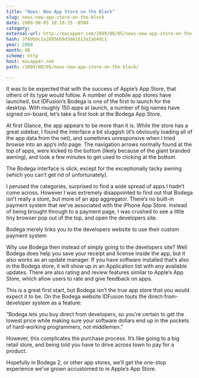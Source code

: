 ```yaml
---
title: "News: New App Store on the Block"
slug: news-new-app-store-on-the-block
date: 2009-08-05 10:10:35 -0500
category: 
external-url: http://macapper.com/2009/08/05/news-new-app-store-on-the-block/
hash: 3f69b0c1a28956b9d3d61613a2ab4dc1
year: 2009
month: 08
scheme: http
host: macapper.com
path: /2009/08/05/news-new-app-store-on-the-block/

---
```


It was to be expected that with the success of Apple’s App Store, that others of its type would follow. A number of mobile app stores have launched, but IDFusion’s Bodega is one of the first to launch for the desktop. With roughly 150 apps at launch, a number of big names have signed on-board, let’s take a first look at the Bodega App Store.

At first Glance, the app appears to be more than it is. While the store has a great sidebar, I found the interface a bit sluggish (it’s obviously loading all of the app data from the net), and sometimes unresponsive when I tried browse into an app’s info page. The navigation arrows normally found at the top of apps, were kicked to the bottom (likely because of the giant branded awning), and took a few minutes to get used to clicking at the bottom.


The Bodega interface is slick, except for the exceptionally tacky awning (which you can’t get rid of unfortunately).

I perused the categories, surprised to find a wide spread of apps I hadn’t come across. However I was extremely disappointed to find out that Bodega isn’t really a store, but more of an app aggregator. There’s no built-in payment system that we’ve associated with the iPhone App Store. Instead of being brought through to a payment page, I was crushed to see a little tiny browser pop out of the top, and open the developers site.

Bodega merely links you to the developers website to use their custom payment system

Why use Bodega then instead of simply going to the developers site? Well Bodega does help you save your receipt and license inside the app, but it also works as an update manager. If you have software installed that’s also in the Bodega store, it will show up in an Application list with any available updates. There are also rating and review features similar to Apple’s App Store, which allow users to rate and give feedback on apps.

This is a great first start, but Bodega isn’t the true app store that you would expect it to be. On the Bodega website IDFusion touts the direct-from-developer system as a feature:


“Bodega lets you buy direct from developers, so you’re certain to get the lowest price while making sure your software dollars end up in the pockets of hard-working programmers, not middlemen.”


However, this complicates the purchase process. It’s like going to a big retail store, and being told you have to drive across town to pay for a product.

Hopefully in Bodega 2, or other app stores, we’ll get the one-stop experience we’ve grown accustomed to in Apple’s App Store.




  


